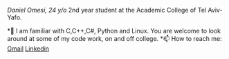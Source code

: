 *Daniel Omesi, 24 y/o*
2nd year student at the Academic College of Tel Aviv-Yafo.

*🔭 I am familiar with C,C++,C#, Python and Linux. You are welcome to look around at some of my code work, on and off college.
*📫 How to reach me: [Gmail](mailto:omesidaniel@gmail.com) [Linkedin](https://www.linkedin.com/in/daniel-omesi/)


